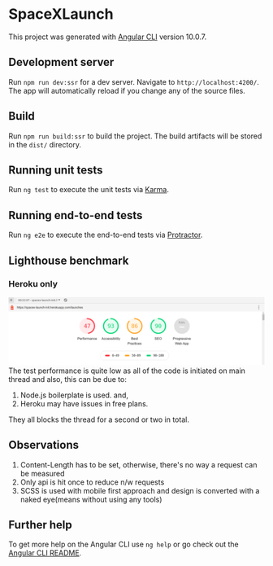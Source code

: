 # SpaceXLaunch

This project was generated with [Angular CLI](https://github.com/angular/angular-cli) version 10.0.7.

## Development server

Run `npm run dev:ssr` for a dev server. Navigate to `http://localhost:4200/`. The app will automatically reload if you change any of the source files.


## Build

Run `npm run build:ssr` to build the project. The build artifacts will be stored in the `dist/` directory.

## Running unit tests

Run `ng test` to execute the unit tests via [Karma](https://karma-runner.github.io).

## Running end-to-end tests

Run `ng e2e` to execute the end-to-end tests via [Protractor](http://www.protractortest.org/).


## Lighthouse benchmark
### Heroku only
![Lighthouse test on heroku](https://github.com/offline-pixel/initSpaceX/blob/master/lighthouse/incognito-1.png)
The test performance is quite low as all of the code is initiated on main thread and also, this can be due to:
1. Node.js boilerplate is used. and,
2. Heroku may have issues in free plans.

They all blocks the thread for a second or two in total.

## Observations
1. Content-Length has to be set, otherwise, there's no way a request can be measured
2. Only api is hit once to reduce n/w requests
3. SCSS is used with mobile first approach and design is converted with a naked eye(means without using any tools)

## Further help

To get more help on the Angular CLI use `ng help` or go check out the [Angular CLI README](https://github.com/angular/angular-cli/blob/master/README.md).
